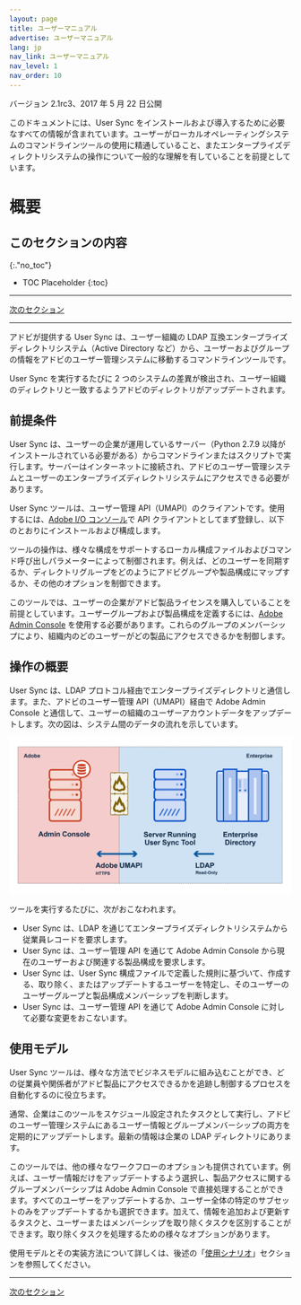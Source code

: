 ```yaml
---
layout: page
title: ユーザーマニュアル
advertise: ユーザーマニュアル
lang: jp
nav_link: ユーザーマニュアル
nav_level: 1
nav_order: 10
---
```


バージョン 2.1rc3、2017 年 5 月 22 日公開

このドキュメントには、User Sync をインストールおよび導入するために必要なすべての情報が含まれています。ユーザーがローカルオペレーティングシステムのコマンドラインツールの使用に精通していること、またエンタープライズディレクトリシステムの操作について一般的な理解を有していることを前提としています。


# 概要

## このセクションの内容
{:."no_toc"}

* TOC Placeholder
{:toc}

---

[次のセクション](setup_and_installation.md)

---

アドビが提供する User Sync は、ユーザー組織の LDAP 互換エンタープライズディレクトリシステム（Active Directory など）から、ユーザーおよびグループの情報をアドビのユーザー管理システムに移動するコマンドラインツールです。

User Sync を実行するたびに 2 つのシステムの差異が検出され、ユーザー組織のディレクトリと一致するようアドビのディレクトリがアップデートされます。

## 前提条件

User Sync は、ユーザーの企業が運用しているサーバー（Python 2.7.9 以降がインストールされている必要がある）からコマンドラインまたはスクリプトで実行します。サーバーはインターネットに接続され、アドビのユーザー管理システムとユーザーのエンタープライズディレクトリシステムにアクセスできる必要があります。

User Sync ツールは、ユーザー管理 API（UMAPI）のクライアントです。使用するには、[Adobe I/O コンソール](https://www.adobe.io/console/)で API クライアントとしてまず登録し、以下のとおりにインストールおよび構成します。

ツールの操作は、様々な構成をサポートするローカル構成ファイルおよびコマンド呼び出しパラメーターによって制御されます。例えば、どのユーザーを同期するか、ディレクトリグループをどのようにアドビグループや製品構成にマップするか、その他のオプションを制御できます。

このツールでは、ユーザーの企業がアドビ製品ライセンスを購入していることを前提としています。ユーザーグループおよび製品構成を定義するには、[Adobe Admin Console](https://adminconsole.adobe.com/enterprise/) を使用する必要があります。これらのグループのメンバーシップにより、組織内のどのユーザーがどの製品にアクセスできるかを制御します。

## 操作の概要

User Sync は、LDAP プロトコル経由でエンタープライズディレクトリと通信します。また、アドビのユーザー管理 API（UMAPI）経由で Adobe Admin Console と通信して、ユーザーの組織のユーザーアカウントデータをアップデートします。次の図は、システム間のデータの流れを示しています。

![Figure 1:User Sync のデータの流れ](media/adobe-to-enterprise-connections.png)

ツールを実行するたびに、次がおこなわれます。

- User Sync は、LDAP を通じてエンタープライズディレクトリシステムから従業員レコードを要求します。
- User Sync は、ユーザー管理 API を通じて Adobe Admin Console から現在のユーザーおよび関連する製品構成を要求します。
- User Sync は、User Sync 構成ファイルで定義した規則に基づいて、作成する、取り除く、またはアップデートするユーザーを特定し、そのユーザーのユーザーグループと製品構成メンバーシップを判断します。
- User Sync は、ユーザー管理 API を通じて Adobe Admin Console に対して必要な変更をおこないます。

## 使用モデル

User Sync ツールは、様々な方法でビジネスモデルに組み込むことができ、どの従業員や関係者がアドビ製品にアクセスできるかを追跡し制御するプロセスを自動化するのに役立ちます。

通常、企業はこのツールをスケジュール設定されたタスクとして実行し、アドビのユーザー管理システムにあるユーザー情報とグループメンバーシップの両方を定期的にアップデートします。最新の情報は企業の LDAP ディレクトリにあります。

このツールでは、他の様々なワークフローのオプションも提供されています。例えば、ユーザー情報だけをアップデートするよう選択し、製品アクセスに関するグループメンバーシップは Adobe Admin Console で直接処理することができます。すべてのユーザーをアップデートするか、ユーザー全体の特定のサブセットのみをアップデートするかも選択できます。加えて、情報を追加および更新するタスクと、ユーザーまたはメンバーシップを取り除くタスクを区別することができます。取り除くタスクを処理するための様々なオプションがあります。

使用モデルとその実装方法について詳しくは、後述の「[使用シナリオ](usage_scenarios.md#使用シナリオ)」セクションを参照してください。

---

[次のセクション](setup_and_installation.md)
